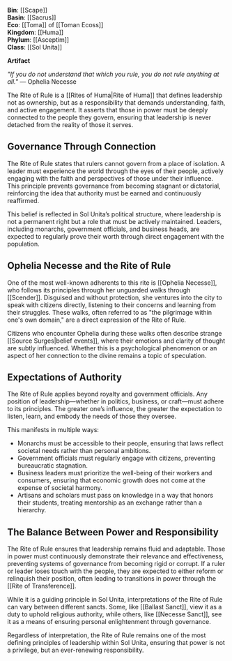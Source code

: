 **Bin**: [[Scape]]  
**Basin**: [[Sacrus]]  
**Eco**: [[Toma]] of [[Toman Ecoss]]  
**Kingdom**: [[Huma]]  
**Phylum**: [[Asceptim]]  
**Class**: [[Sol Unita]]

**Artifact**

_"If you do not understand that which you rule, you do not rule anything at all."_ — Ophelia Necesse

The Rite of Rule is a [[Rites of Huma|Rite of Huma]] that defines leadership not as ownership, but as a responsibility that demands understanding, faith, and active engagement. It asserts that those in power must be deeply connected to the people they govern, ensuring that leadership is never detached from the reality of those it serves.

## Governance Through Connection

The Rite of Rule states that rulers cannot govern from a place of isolation. A leader must experience the world through the eyes of their people, actively engaging with the faith and perspectives of those under their influence. This principle prevents governance from becoming stagnant or dictatorial, reinforcing the idea that authority must be earned and continuously reaffirmed.

This belief is reflected in Sol Unita’s political structure, where leadership is not a permanent right but a role that must be actively maintained. Leaders, including monarchs, government officials, and business heads, are expected to regularly prove their worth through direct engagement with the population.

## Ophelia Necesse and the Rite of Rule

One of the most well-known adherents to this rite is [[Ophelia Necesse]], who follows its principles through her unguarded walks through [[Scender]]. Disguised and without protection, she ventures into the city to speak with citizens directly, listening to their concerns and learning from their struggles. These walks, often referred to as "the pilgrimage within one's own domain," are a direct expression of the Rite of Rule.

Citizens who encounter Ophelia during these walks often describe strange [[Source Surges|belief events]], where their emotions and clarity of thought are subtly influenced. Whether this is a psychological phenomenon or an aspect of her connection to the divine remains a topic of speculation.

## Expectations of Authority

The Rite of Rule applies beyond royalty and government officials. Any position of leadership—whether in politics, business, or craft—must adhere to its principles. The greater one’s influence, the greater the expectation to listen, learn, and embody the needs of those they oversee.

This manifests in multiple ways:

- Monarchs must be accessible to their people, ensuring that laws reflect societal needs rather than personal ambitions.
- Government officials must regularly engage with citizens, preventing bureaucratic stagnation.
- Business leaders must prioritize the well-being of their workers and consumers, ensuring that economic growth does not come at the expense of societal harmony.
- Artisans and scholars must pass on knowledge in a way that honors their students, treating mentorship as an exchange rather than a hierarchy.

## The Balance Between Power and Responsibility

The Rite of Rule ensures that leadership remains fluid and adaptable. Those in power must continuously demonstrate their relevance and effectiveness, preventing systems of governance from becoming rigid or corrupt. If a ruler or leader loses touch with the people, they are expected to either reform or relinquish their position, often leading to transitions in power through the [[Rite of Transference]].

While it is a guiding principle in Sol Unita, interpretations of the Rite of Rule can vary between different sancts. Some, like [[Ballast Sanct]], view it as a duty to uphold religious authority, while others, like [[Necesse Sanct]], see it as a means of ensuring personal enlightenment through governance.

Regardless of interpretation, the Rite of Rule remains one of the most defining principles of leadership within Sol Unita, ensuring that power is not a privilege, but an ever-renewing responsibility.